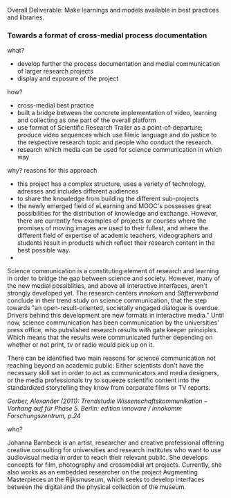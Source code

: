 Overall Deliverable: Make learnings and models available in best practices and libraries.


### Towards a format of cross-medial process documentation 

what? 

- develop further the process documentation and medial communication of larger research projects
- display and exposure of the project 

how?

- cross-medial best practice 
- built a bridge between the concrete implementation of video, learning and collecting as one part 
of the overall platform
- use format of Scientific Research Trailer as a point-of-departure; produce video sequences which use filmic language and do justice to the respective research topic and people who conduct the research.
- research which media can be used for science communication in which way


why? reasons for this approach

- this project has a complex structure, uses a variety of technology, adresses and includes different audiences
- to share the knowledge from building the different sub-projects 
- the newly emerged field of eLearning and MOOC's possesses great possibilities for the distribution of knowledge and exchange. However, there are currently few examples of projects or courses where the promises of moving images are used to their fullest, and where the different field of expertise of academic teachers, videographers and students result in products which reflect their research content in the best possible way.
- 


Science communication is a constituting element of research and learning in order to bridge the gap between science and society. However, many of the new medial possiblities, and above all interactive interfaces, aren't strongly developed yet. The research centers *innokom* and *Stifterverband* conclude in their trend study on science communication, that the step towards "an open-result-oriented, societally engaged dialogue is overdue. Drivers behind this development are new formats in interactive media." Until now, science communication has been communication by the universities' press office, who pubslished research results with gate keeper principles. Which means that the results were communicated further depending on whether or not print, tv or radio would pick up on it. 

There can be identified two main reasons for science communication not reaching beyond an academic public: Either scientists don't have the necessary skill set in order to act as communicators and media designers, or the media professionals try to squeeze scientific content into the standardized storytelling they know from corporate films or TV reports. 

*Gerber, Alexander (2011): Trendstudie Wissenschaftskommunikation – Vorhang auf für Phase 5. 
Berlin: edition innovare / innokomm Forschungszentrum, p.24*


who? 

Johanna Barnbeck is an artist, researcher and creative professional offering creative consulting for universities and research institutes who want to use audiovisual media in order to reach their relevant public. She develops concepts for film, photography and crossmedial art projects. Currently, she also works as an embedded researcher on the project Augmenting Masterpieces at the Rijksmuseum, which seeks to develop interfaces between the digital and the physical collection of the museum.
